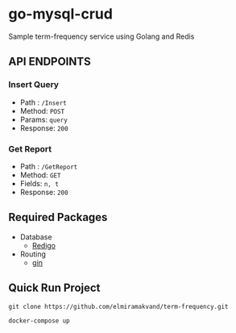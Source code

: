 # go-mysql-crud
Sample term-frequency service using Golang and Redis

## API ENDPOINTS

### Insert Query
- Path : `/Insert`
- Method: `POST`
- Params: `query`
- Response: `200`

### Get Report
- Path : `/GetReport`
- Method: `GET`
- Fields: `n, t`
- Response: `200`

## Required Packages
- Database
    * [Redigo](https://github.com/gomodule/redigo)
- Routing
    * [gin](https://github.com/gin-gonic/gin)

## Quick Run Project

```
git clone https://github.com/elmiramakvand/term-frequency.git

docker-compose up
```
